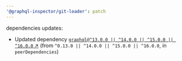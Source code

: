```yaml
---
'@graphql-inspector/git-loader': patch
---
```

dependencies updates:
  - Updated dependency [`graphql@^13.0.0 || ^14.0.0 || ^15.0.0 || ^16.0.0`
    ↗︎](https://www.npmjs.com/package/graphql/v/13.0.0) (from `^0.13.0 || ^14.0.0 || ^15.0.0 ||
    ^16.0.0`, in `peerDependencies`)
